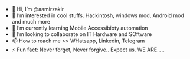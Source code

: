 - 👋 Hi, I’m @aamirzakir
- 👀 I’m interested in cool stuffs. Hackintosh, windows mod, Android mod and much more
- 🌱 I’m currently learning Mobile Accessibioty automation
- 💞️ I’m looking to collaborate on IT Hardware and SOftware
- 📫 How to reach me >> WHatsapp, Linkedin, Telegram
- ⚡ Fun fact: Never forget, Never forgive.. Expect us. WE ARE.....

<!---
aamirzakir/aamirzakir is a ✨ special ✨ repository because its `README.md` (this file) appears on your GitHub profile.
You can click the Preview link to take a look at your changes.
--->
